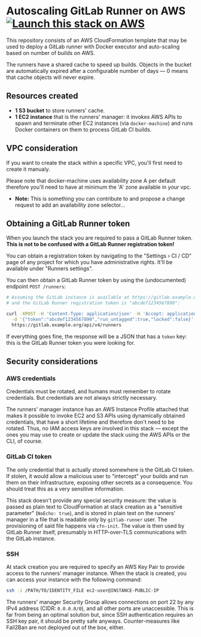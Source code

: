 Autoscaling GitLab Runner on AWS [![Launch this stack on AWS](https://s3.amazonaws.com/cloudformation-examples/cloudformation-launch-stack.png)](https://console.aws.amazon.com/cloudformation/home#/stacks/new?stackName=GitLabRunner&templateURL=https://s3-eu-west-1.amazonaws.com/chialab-cloudformation-templates/Chialab/aws-autoscaling-gitlab-runner/master/runner.yml)
================================================================================

This repository consists of an AWS CloudFormation template that may be used
to deploy a GitLab runner with Docker executor and auto-scaling based on number
of builds on AWS.

The runners have a shared cache to speed up builds. Objects in the bucket are
automatically expired after a configurable number of days — 0 means that
cache objects will never expire.

Resources created
-----------------

* **1 S3 bucket** to store runners' cache.
* **1 EC2 instance** that is the runners' manager: it invokes AWS APIs to spawn
    and terminate other EC2 instances (via `docker-machine`) and runs Docker
    containers on them to process GitLab CI builds.
    
VPC consideration
-----------------
If you want to create the stack within a specific VPC, you'll first need to create it manualy. 

Please note that docker-machine uses availability zone A per default therefore you'll need to have at minimum the 'A' zone available in your vpc. 

* **Note:** This is something you can contribute to and propose a change request to add an availability zone selector...

Obtaining a GitLab Runner token
-------------------------------

When you launch the stack you are required to pass a GitLab Runner token.
**This is not to be confused with a GitLab Runner registration token!**

You can obtain a registration token by navigating to the "Settings › CI / CD"
page of any project for which you have administrative rights. It'll be available
under "Runners settings".

You can then obtain a GitLab Runner token by using the (undocumented) endpoint
`POST /runners`:

```bash
# Assuming the GitLab instance is available at https://gitlab.example.org
# and the GitLab Runner registration token is "abcdef1234567890":

curl -XPOST -H 'Content-Type: application/json' -H 'Accept: application/json' \
  -d '{"token":"abcdef1234567890","run_untagged":true,"locked":false}' \
  https://gitlab.example.org/api/v4/runners
```

If everything goes fine, the response will be a JSON that has a `token` key:
this is the GitLab Runner token you were looking for.

Security considerations
-----------------------

### AWS credentials

Credentials must be rotated, and humans must remember to rotate credentials.
But credentials are not always strictly necessary.

The runners' manager instance has an AWS Instance Profile attached that makes it
possible to invoke EC2 and S3 APIs using dynamically obtained credentials, that
have a short lifetime and therefore don't need to be rotated. Thus, no IAM
access keys are involved in this stack — except the ones you may use to create
or update the stack using the AWS APIs or the CLI, of course.

### GitLab CI token

The only credential that is actually stored somewhere is the GitLab CI token.
If stolen, it would allow a malicious user to "intercept" your builds and run
them on their infrastructure, exposing other secrets as a consequence.
You should treat this as a very sensitive information.

This stack doesn't provide any special security measure: the value is passed as
plain text to CloudFormation at stack creation as a "sensitive parameter"
(`NoEcho: true`), and is stored in plain text on the runners' manager in a file
that is readable only by `gitlab-runner` user. The provisioning of said file
happens via `cfn-init`. The value is then used by GitLab Runner itself,
presumably in HTTP-over-TLS communications with the GitLab instance.

### SSH

At stack creation you are required to specify an AWS Key Pair to provide access
to the runners' manager instance. When the stack is created, you can access
your instance with the following command:

```bash
ssh -i /PATH/TO/IDENTITY_FILE ec2-user@INSTANCE-PUBLIC-IP
```

The runners' manager Security Group allows connections on port 22 by any IPv4
address (CIDR: `0.0.0.0/0`), and all other ports are unaccessible. This is far
from being an optimal solution but, since SSH authentication requires an SSH key
pair, it should be pretty safe anyways. Counter-measures like Fail2Ban are
not deployed out of the box, either.

